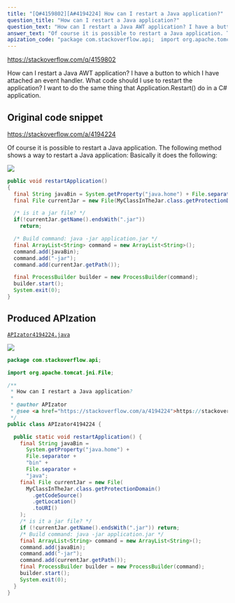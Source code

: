 ```yaml
---
title: "[Q#4159802][A#4194224] How can I restart a Java application?"
question_title: "How can I restart a Java application?"
question_text: "How can I restart a Java AWT application? I have a button to which I have attached an event handler. What code should I use to restart the application? I want to do the same thing that Application.Restart() do in a C# application."
answer_text: "Of course it is possible to restart a Java application. The following method shows a way to restart a Java application: Basically it does the following:"
apization_code: "package com.stackoverflow.api;  import org.apache.tomcat.jni.File;  /**  * How can I restart a Java application?  *  * @author APIzator  * @see <a href=\"https://stackoverflow.com/a/4194224\">https://stackoverflow.com/a/4194224</a>  */ public class APIzator4194224 {    public static void restartApplication() {     final String javaBin =       System.getProperty(\"java.home\") +       File.separator +       \"bin\" +       File.separator +       \"java\";     final File currentJar = new File(       MyClassInTheJar.class.getProtectionDomain()         .getCodeSource()         .getLocation()         .toURI()     );     /* is it a jar file? */     if (!currentJar.getName().endsWith(\".jar\")) return;     /* Build command: java -jar application.jar */     final ArrayList<String> command = new ArrayList<String>();     command.add(javaBin);     command.add(\"-jar\");     command.add(currentJar.getPath());     final ProcessBuilder builder = new ProcessBuilder(command);     builder.start();     System.exit(0);   } }"
---
```


https://stackoverflow.com/q/4159802

How can I restart a Java AWT application? I have a button to which I have attached an event handler. What code should I use to restart the application?
I want to do the same thing that Application.Restart() do in a C# application.



## Original code snippet

https://stackoverflow.com/a/4194224

Of course it is possible to restart a Java application.
The following method shows a way to restart a Java application:
Basically it does the following:

<div class="code-logo"><img src="/stackoverflow.png" /></div>

```java
public void restartApplication()
{
  final String javaBin = System.getProperty("java.home") + File.separator + "bin" + File.separator + "java";
  final File currentJar = new File(MyClassInTheJar.class.getProtectionDomain().getCodeSource().getLocation().toURI());

  /* is it a jar file? */
  if(!currentJar.getName().endsWith(".jar"))
    return;

  /* Build command: java -jar application.jar */
  final ArrayList<String> command = new ArrayList<String>();
  command.add(javaBin);
  command.add("-jar");
  command.add(currentJar.getPath());

  final ProcessBuilder builder = new ProcessBuilder(command);
  builder.start();
  System.exit(0);
}
```

## Produced APIzation

[`APIzator4194224.java`](https://github.com/pasqualesalza/apization-temp-data/raw/master/search/APIzator4194224.java)

<div class="code-logo"><img src="/apizator.png" /></div>

```java
package com.stackoverflow.api;

import org.apache.tomcat.jni.File;

/**
 * How can I restart a Java application?
 *
 * @author APIzator
 * @see <a href="https://stackoverflow.com/a/4194224">https://stackoverflow.com/a/4194224</a>
 */
public class APIzator4194224 {

  public static void restartApplication() {
    final String javaBin =
      System.getProperty("java.home") +
      File.separator +
      "bin" +
      File.separator +
      "java";
    final File currentJar = new File(
      MyClassInTheJar.class.getProtectionDomain()
        .getCodeSource()
        .getLocation()
        .toURI()
    );
    /* is it a jar file? */
    if (!currentJar.getName().endsWith(".jar")) return;
    /* Build command: java -jar application.jar */
    final ArrayList<String> command = new ArrayList<String>();
    command.add(javaBin);
    command.add("-jar");
    command.add(currentJar.getPath());
    final ProcessBuilder builder = new ProcessBuilder(command);
    builder.start();
    System.exit(0);
  }
}

```